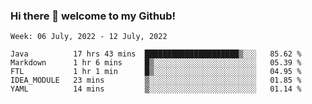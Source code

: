 ### Hi there 👋 welcome to my Github! 

<!--START_SECTION:waka-->
```text
Week: 06 July, 2022 - 12 July, 2022

Java          17 hrs 43 mins  █████████████████████▒░░░   85.62 % 
Markdown      1 hr 6 mins     █▒░░░░░░░░░░░░░░░░░░░░░░░   05.39 % 
FTL           1 hr 1 min      █▒░░░░░░░░░░░░░░░░░░░░░░░   04.95 % 
IDEA_MODULE   23 mins         ▒░░░░░░░░░░░░░░░░░░░░░░░░   01.85 % 
YAML          14 mins         ▒░░░░░░░░░░░░░░░░░░░░░░░░   01.14 % 
```
<!--END_SECTION:waka-->
